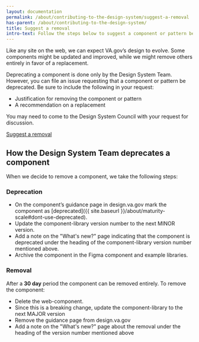 ```yaml
---
layout: documentation
permalink: /about/contributing-to-the-design-system/suggest-a-removal
has-parent: /about/contributing-to-the-design-system/
title: Suggest a removal
intro-text: Follow the steps below to suggest a component or pattern be deprecated in the design system
---
```


Like any site on the web, we can expect VA.gov’s design to evolve. Some components might be updated and improved, while we might remove others entirely in favor of a replacement.

Deprecating a component is done only by the Design System Team. However, you can file an issue requesting that a component or pattern be deprecated. Be sure to include the following in your request:

* Justification for removing the component or pattern
* A recommendation on a replacement

You may need to come to the Design System Council with your request for discussion.

<a class="vads-c-action-link--blue" href="{{ site.request_removal_link }}">Suggest a removal</a> 

## How the Design System Team deprecates a component

When we decide to remove a component, we take the following steps:

### Deprecation

* On the component’s guidance page in design.va.gov mark the component as [deprecated]({{ site.baseurl }}/about/maturity-scale#dont-use-deprecated).
* Update the component-library version number to the next MINOR version.
* Add a note on the "What's new?" page indicating that the component is deprecated under the heading of the component-library version number mentioned above.
* Archive the component in the Figma component and example libraries.

### Removal

After a **30 day** period the component can be removed entirely. To remove the component:

* Delete the web-component.
* Since this is a breaking change, update the component-library to the next MAJOR version
* Remove the guidance page from design.va.gov
* Add a note on the "What's new?" page about the removal under the heading of the version number mentioned above